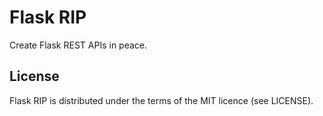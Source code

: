 # Flask RIP

Create Flask REST APIs in peace.

## License

Flask RIP is distributed under the terms of the MIT licence (see LICENSE).
